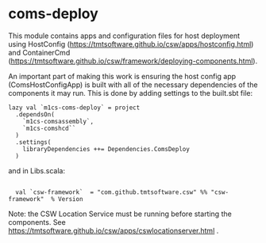 # coms-deploy

This module contains apps and configuration files for host deployment using 
HostConfig (https://tmtsoftware.github.io/csw/apps/hostconfig.html) and 
ContainerCmd (https://tmtsoftware.github.io/csw/framework/deploying-components.html).

An important part of making this work is ensuring the host config app (ComsHostConfigApp) is built
with all of the necessary dependencies of the components it may run.  This is done by adding settings to the
built.sbt file:

```
lazy val `m1cs-coms-deploy` = project
  .dependsOn(
    `m1cs-comsassembly`,
    `m1cs-comshcd``
  )
  .settings(
    libraryDependencies ++= Dependencies.ComsDeploy
  )
```

and in Libs.scala:

```

  val `csw-framework`  = "com.github.tmtsoftware.csw" %% "csw-framework"  % Version

```

Note: the CSW Location Service must be running before starting the components.
See https://tmtsoftware.github.io/csw/apps/cswlocationserver.html .